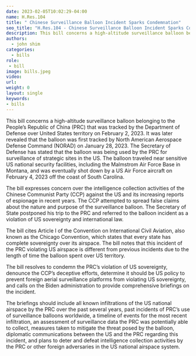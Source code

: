 ```yaml
---
date: 2023-02-05T10:02:29-04:00
name: H.Res.104 
title: " Chinese Surveillance Balloon Incident Sparks Condemnation"
seo_title: "H.Res.104 - Chinese Surveillance Balloon Incident Sparks Condemnation "
description: This bill concerns a high-altitude surveillance balloon belonging to the People’s Republic of China (PRC) that was tracked by the Department of Defense over United States territory on February 2, 2023.
authors:
  - john shim
categories:
  - bills
role:
 - bill
image: bills.jpeg
video:
url: 
weight: 0
layout: single
keywords:
- bills
---
```


This bill concerns a high-altitude surveillance balloon belonging to the People’s Republic of China (PRC) that was tracked by the Department of Defense over United States territory on February 2, 2023. It was later revealed that the balloon was first tracked by North American Aerospace Defense Command (NORAD) on January 28, 2023. The Secretary of Defense has stated that the balloon was being used by the PRC for surveillance of strategic sites in the US. The balloon traveled near sensitive US national security facilities, including the Malmstrom Air Force Base in Montana, and was eventually shot down by a US Air Force aircraft on February 4, 2023 off the coast of South Carolina.

The bill expresses concern over the intelligence collection activities of the Chinese Communist Party (CCP) against the US and its increasing reports of espionage in recent years. The CCP attempted to spread false claims about the nature and purpose of the surveillance balloon. The Secretary of State postponed his trip to the PRC and referred to the balloon incident as a violation of US sovereignty and international law.

The bill cites Article I of the Convention on International Civil Aviation, also known as the Chicago Convention, which states that every state has complete sovereignty over its airspace. The bill notes that this incident of the PRC violating US airspace is different from previous incidents due to the length of time the balloon spent over US territory.

The bill resolves to condemn the PRC’s violation of US sovereignty, denounce the CCP’s deceptive efforts, determine it should be US policy to prevent foreign aerial surveillance platforms from violating US sovereignty, and calls on the Biden administration to provide comprehensive briefings on the incident.

The briefings should include all known infiltrations of the US national airspace by the PRC over the past several years, past incidents of PRC’s use of surveillance balloons worldwide, a timeline of events for the most recent infiltration, an assessment of surveillance data the PRC was potentially able to collect, measures taken to mitigate the threat posed by the balloon, diplomatic communications between the US and the PRC regarding this incident, and plans to deter and defeat intelligence collection activities by the PRC or other foreign adversaries in the US national airspace system.